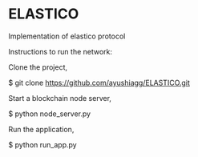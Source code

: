 # ELASTICO
Implementation of elastico protocol

Instructions to run the network:

Clone the project,

$ git clone https://github.com/ayushiagg/ELASTICO.git

Start a blockchain node server,

$ python node_server.py

Run the application,

$ python run_app.py